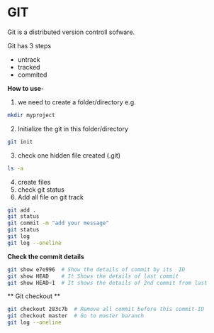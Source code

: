 # __GIT__
Git is a distributed version controll sofware.

Git has 3 steps
- untrack
- tracked
- commited

**How to use**-
1. we need to create a folder/directory
  e.g.
```bash
mkdir myproject
```
2. Initialize the git in this folder/directory

```bash
git init
```
3. check one hidden file created (.git)
```bash
ls -a
```
4. create files
5. check git status
6. Add all file on git track
```bash
git add .
git status
git commit -m "add your message"
git status
git log
git log --oneline
```
**Check the commit details**
```bash
git show e7e996  # Show the details of commit by its  ID
git show HEAD    # It Shows the details of last commit
git show HEAD~1  # It shows the details of 2nd commit from last
```
** Git checkout **
```bash
git checkout 283c7b  # Remove all commit before this commit-ID
git checkout master  # Go to master baranch
git log --oneline
```





